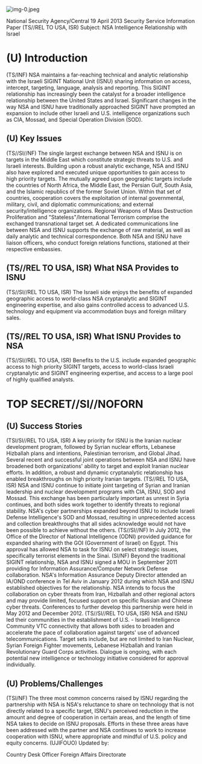 ![img-0.jpeg](img-0.jpeg)

National Security Agency/Central
19 April 2013
Security Service
Information Paper
(TS//REL TO USA, ISR) Subject: NSA Intelligence Relationship with Israel

# (U) Introduction 

(TS/INF) NSA maintains a far-reaching technical and analytic relationship with the Israeli SIGINT National Unit (ISNU) sharing information on access, intercept, targeting, language, analysis and reporting. This SIGINT relationship has increasingly been the catalyst for a broader intelligence relationship between the United States and Israel. Significant changes in the way NSA and ISNU have traditionally approached SIGINT have prompted an expansion to include other Israeli and U.S. intelligence organizations such as CIA, Mossad, and Special Operation Division (SOD).

## (U) Key Issues

(TS//SI//NF) The single largest exchange between NSA and ISNU is on targets in the Middle East which constitute strategic threats to U.S. and Israeli interests. Building upon a robust analytic exchange, NSA and ISNU also have explored and executed unique opportunities to gain access to high priority targets. The mutually agreed upon geographic targets include the countries of North Africa, the Middle East, the Persian Gulf, South Asia, and the Islamic republics of the former Soviet Union. Within that set of countries, cooperation covers the exploitation of internal governmental, military, civil, and diplomatic communications; and external security/intelligence organizations. Regional Weapons of Mass Destruction Proliferation and "Stateless"/International Terrorism comprise the exchanged transnational target set. A dedicated communications line between NSA and ISNU supports the exchange of raw material, as well as daily analytic and technical correspondence. Both NSA and ISNU have liaison officers, who conduct foreign relations functions, stationed at their respective embassies.

## (TS//REL TO USA, ISR) What NSA Provides to ISNU

(TS//SI//REL TO USA, ISR) The Israeli side enjoys the benefits of expanded geographic access to world-class NSA cryptanalytic and SIGINT engineering expertise, and also gains controlled access to advanced U.S. technology and equipment via accommodation buys and foreign military sales.

## (TS//REL TO USA, ISR) What ISNU Provides to NSA

(TS//SI//REL TO USA, ISR) Benefits to the U.S. include expanded geographic access to high priority SIGINT targets, access to world-class Israeli cryptanalytic and SIGINT engineering expertise, and access to a large pool of highly qualified analysts.
# TOP SECRET//SI//NOFORN 

## (U) Success Stories

(TSI/SI//REL TO USA, ISR) A key priority for ISNU is the Iranian nuclear development program, followed by Syrian nuclear efforts, Lebanese Hizballah plans and intentions, Palestinian terrorism, and Global Jihad. Several recent and successful joint operations between NSA and ISNU have broadened both organizations' ability to target and exploit Iranian nuclear efforts. In addition, a robust and dynamic cryptanalytic relationship has enabled breakthroughs on high priority Iranian targets.
(TS//REL TO USA, ISR) NSA and ISNU continue to initiate joint targeting of Syrian and Iranian leadership and nuclear development programs with CIA, ISNU, SOD and Mossad. This exchange has been particularly important as unrest in Syria continues, and both sides work together to identify threats to regional stability. NSA's cyber partnerships expanded beyond ISNU to include Israeli Defense Intelligence's SOD and Mossad, resulting in unprecedented access and collection breakthroughs that all sides acknowledge would not have been possible to achieve without the others.
(TS//SI//NF) In July 2012, the Office of the Director of National Intelligence (ODNI) provided guidance for expanded sharing with the GOI (Government of Israel) on Egypt. This approval has allowed NSA to task for ISNU on select strategic issues, specifically terrorist elements in the Sinai.
(SI/NF) Beyond the traditional SIGINT relationship, NSA and ISNU signed a MOU in September 2011 providing for Information Assurance/Computer Network Defense collaboration. NSA's Information Assurance Deputy Director attended an IA/OND conference in Tel Aviv in January 2012 during which NSA and ISNU established objectives for the relationship. NSA intends to focus the collaboration on cyber threats from Iran, Hizballah and other regional actors and may provide limited, focused support on specific Russian and Chinese cyber threats. Conferences to further develop this partnership were held in May 2012 and December 2012.
(TS//SI//REL TO USA, ISR) NSA and ISNU led their communities in the establishment of U.S. - Israeli Intelligence Community VTC connectivity that allows both sides to broaden and accelerate the pace of collaboration against targets' use of advanced telecommunications. Target sets include, but are not limited to Iran Nuclear, Syrian Foreign Fighter movements, Lebanese Hizballah and Iranian Revolutionary Guard Corps activities. Dialogue is ongoing, with each potential new intelligence or technology initiative considered for approval individually.

## (U) Problems/Challenges

(TSI/NF) The three most common concerns raised by ISNU regarding the partnership with NSA is NSA's reluctance to share on technology that is not directly related to a specific target, ISNU's perceived reduction in the amount and degree of cooperation in certain areas, and the length of time NSA takes to decide on ISNU proposals. Efforts in these three areas have been addressed with the partner and NSA continues to work to
increase cooperation with ISNU, where appropriate and mindful of U.S. policy and equity concerns.
(UJIFOUO) Updated by:

Country Desk Officer
Foreign Affairs Directorate
